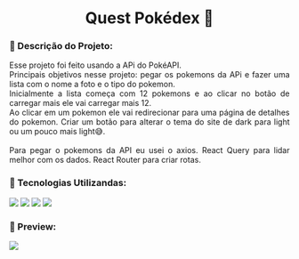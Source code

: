 <h1 align="center">Quest Pokédex 🚀</h1>

### 📜 Descrição do Projeto:

<p align="justify">
    Esse projeto foi feito usando a APi do PokéAPI.<br>
    Principais objetivos nesse projeto: pegar os pokemons da APi e fazer uma lista com o nome a foto e o tipo do pokemon.<br>
    Inicialmente a lista começa com 12 pokemons e ao clicar no botão de carregar mais ele vai carregar mais 12.<br>
    Ao clicar em um pokemon ele vai redirecionar para uma página de detalhes do pokemon.
    Criar um botão para alterar o tema do site de dark para light ou um pouco mais light😅.<br><br>
    Para pegar o pokemons da API eu usei o axios.
    React Query para lidar melhor com os dados.
    React Router para criar rotas.
</p>

### 🚀 Tecnologias Utilizandas:
<div>
    <img src="https://img.shields.io/badge/HTML-0c1014?style=for-the-badge&logo=html5">
    <img src="https://img.shields.io/badge/CSS-0c1014?style=for-the-badge&logo=css3&logoColor=1572B6">
    <img src="https://img.shields.io/badge/JS-0c1014?style=for-the-badge&logo=javascript">
    <img src="https://shields.io/badge/react-black?logo=react&style=for-the-badge">
</div>

### 📸 Preview:

<img src="public/pokedex.gif">